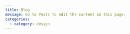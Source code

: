 ```yaml
---
title: Blog
message: Go to Posts to edit the content on this page.
categories:
  - category: design
---
```


